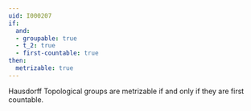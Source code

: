 ```yaml
---
uid: I000207
if:
  and:
  - groupable: true
  - t_2: true
  - first-countable: true
then:
  metrizable: true
---
```

Hausdorff Topological groups are metrizable if and only if they are first countable.

